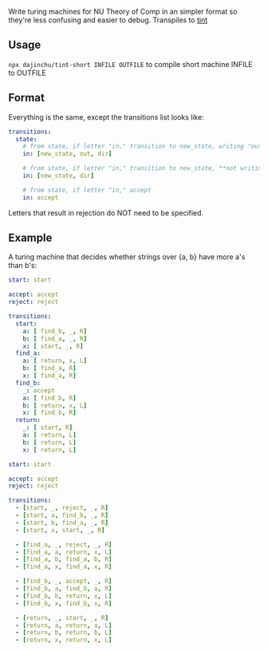 Write turing machines for NU Theory of Comp in an simpler format so they're less confusing and easier to debug. Transpiles to
[tint](https://github.com/cjcodell1/tint)

## Usage

`npx dajinchu/tint-short INFILE OUTFILE` to compile short machine INFILE to OUTFILE

## Format

Everything is the same, except the transitions list looks like:
```yaml
transitions:
  state:
    # from state, if letter "in," transition to new_state, writing "out" and moving dir on the tape
    in: [new_state, out, dir] 

    # from state, if letter "in," transition to new_state, **not writing** and moving dir on the tape
    in: [new_state, dir] 

    # from state, if letter "in," accept
    in: accept 
```

Letters that result in rejection do NOT need to be specified.

## Example

A turing machine that decides whether strings over {a, b} have more a's than b's:

```yaml
start: start

accept: accept
reject: reject

transitions:
  start:
    a: [ find_b, _, R]
    b: [ find_a, _, R]
    x: [ start, _, R]
  find_a:
    a: [ return, x, L]
    b: [ find_a, R]
    x: [ find_a, R]
  find_b:
    _: accept
    a: [ find_b, R]
    b: [ return, x, L]
    x: [ find_b, R]
  return:
    _: [ start, R]
    a: [ return, L]
    b: [ return, L]
    x: [ return, L]
```

```yaml
start: start

accept: accept
reject: reject

transitions:
  - [start, _, reject, _, R]
  - [start, a, find_b, _, R]
  - [start, b, find_a, _, R]
  - [start, x, start, _, R]

  - [find_a, _, reject, _, R]
  - [find_a, a, return, x, L]
  - [find_a, b, find_a, b, R]
  - [find_a, x, find_a, x, R]

  - [find_b, _, accept, _, R]
  - [find_b, a, find_b, a, R]
  - [find_b, b, return, x, L]
  - [find_b, x, find_b, x, R]

  - [return, _, start, _, R]
  - [return, a, return, a, L]
  - [return, b, return, b, L]
  - [return, x, return, x, L]
```

